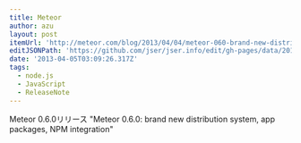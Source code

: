 ```yaml
---
title: Meteor
author: azu
layout: post
itemUrl: 'http://meteor.com/blog/2013/04/04/meteor-060-brand-new-distribution-system-app-packages-npm-integration'
editJSONPath: 'https://github.com/jser/jser.info/edit/gh-pages/data/2013/04/index.json'
date: '2013-04-05T03:09:26.317Z'
tags:
  - node.js
  - JavaScript
  - ReleaseNote
---
```

Meteor 0.6.0リリース
"Meteor 0.6.0: brand new distribution system, app packages, NPM integration"
